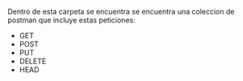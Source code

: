 Dentro de esta carpeta se encuentra se encuentra una coleccion de postman que incluye estas peticiones:

- GET
- POST
- PUT
- DELETE
- HEAD

